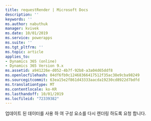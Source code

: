 ```yaml
---
title: requestRender | Microsoft Docs
description: ''
keywords: ''
ms.author: nabuthuk
manager: kvivek
ms.date: 10/01/2019
ms.service: powerapps
ms.suite: ''
ms.tgt_pltfrm: ''
ms.topic: article
applies_to:
- Dynamics 365 (online)
- Dynamics 365 Version 9.x
ms.assetid: a941226e-d052-4b7f-92b8-a3a04d65ddf8
ms.openlocfilehash: 04df6fb9c12468366417512f35ac38e9cba98249
ms.sourcegitcommit: 63ea15e2f861d43333aacda19230cd8922d7bdfd
ms.translationtype: MT
ms.contentlocale: ko-KR
ms.lasthandoff: 10/01/2019
ms.locfileid: "72339382"
---
```

업데이트 된 데이터를 사용 하 여 구성 요소를 다시 렌더링 하도록 요청 합니다.
